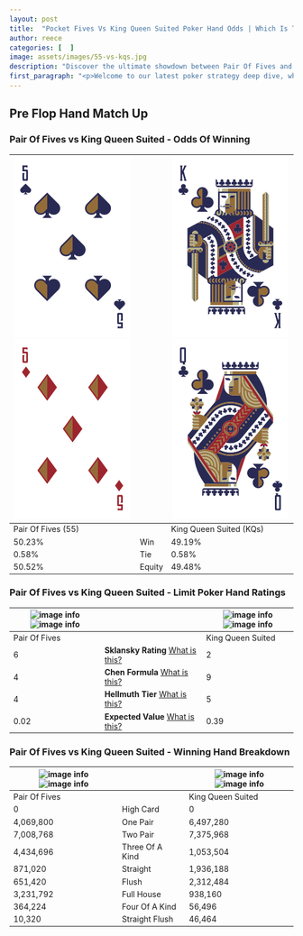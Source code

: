 ```yaml
---
layout: post
title:  "Pocket Fives Vs King Queen Suited Poker Hand Odds | Which Is The Better Hand In Poker? A Complete Guide"
author: reece
categories: [  ]
image: assets/images/55-vs-kqs.jpg
description: "Discover the ultimate showdown between Pair Of Fives and King Queen Suited in poker! Uncover the odds, strategies, and scenarios where one hand triumphs over the other. Get ready to up your poker game with this thrilling analysis."
first_paragraph: "<p>Welcome to our latest poker strategy deep dive, where we're pitting two distinct hands against each other in a high-stakes showdown: Pair Of Fives vs King Queen Suited.</p><p>In the dynamic world of poker, every decision counts, and knowing which hand holds the upper hand is key to your success at the table.</p><p>In this article, we'll dissect these two hands, explore the scenarios where one dominates the other, and equip you with the knowledge to make strategic choices that can tip the odds in your favor.</p><p>Get ready to unravel the intriguing dynamics of these poker hands and elevate your game to new heights.</p>"
---
```




[comment]: # (sp0)

## Pre Flop Hand Match Up

<div class="table hand-ratings" markdown="1"> 



### Pair Of Fives vs King Queen Suited - Odds Of Winning


    
| ![image info](assets/images/hand1/5.png) ![image info](assets/images/hand1/5o.png) |  | ![image info](assets/images/hand2/k.png) ![image info](assets/images/hand2/q.png) |
| -------- | -------- | -------- |
| Pair Of Fives (55) |  | King Queen Suited (KQs) |
| 50.23% | Win | 49.19% |
| 0.58% | Tie | 0.58% |
| 50.52% | Equity | 49.48% |




[comment]: # (sp1)



### Pair Of Fives vs King Queen Suited - Limit Poker Hand Ratings


    
| ![image info](https://www.riverpairs.com/assets/images/hand1/5.png) ![image info](https://www.riverpairs.com/assets/images/hand1/5o.png) |  | ![image info](https://www.riverpairs.com/assets/images/hand2/k.png) ![image info](https://www.riverpairs.com/assets/images/hand2/q.png) |
| -------- | -------- | -------- |
| Pair Of Fives |  | King Queen Suited |
| 6 | **Sklansky Rating** [What is this?](/sklansky-rating-explained) | 2 |
| 4 | **Chen Formula** [What is this?](/chen-formula-explained) | 9 |
| 4 | **Hellmuth Tier** [What is this?](/Hellmuth-tier-explained) | 5 |
| 0.02 | **Expected Value** [What is this?](/expected-value-explained) | 0.39 |




[comment]: # (sp2)



### Pair Of Fives vs King Queen Suited - Winning Hand Breakdown


    
| ![image info](https://www.riverpairs.com/assets/images/hand1/5.png) ![image info](https://www.riverpairs.com/assets/images/hand1/5o.png) |  | ![image info](https://www.riverpairs.com/assets/images/hand2/k.png) ![image info](https://www.riverpairs.com/assets/images/hand2/q.png) |
| -------- | -------- | -------- |
| Pair Of Fives |  | King Queen Suited |
| 0 | High Card | 0 |
| 4,069,800 | One Pair | 6,497,280 |
| 7,008,768 | Two Pair | 7,375,968 |
| 4,434,696 | Three Of A Kind | 1,053,504 |
| 871,020 | Straight | 1,936,188 |
| 651,420 | Flush | 2,312,484 |
| 3,231,792 | Full House | 938,160 |
| 364,224 | Four Of A Kind | 56,496 |
| 10,320 | Straight Flush | 46,464 |




[comment]: # (sp3)



</div>

[comment]: # (sp4)



[comment]: # (sp5)

